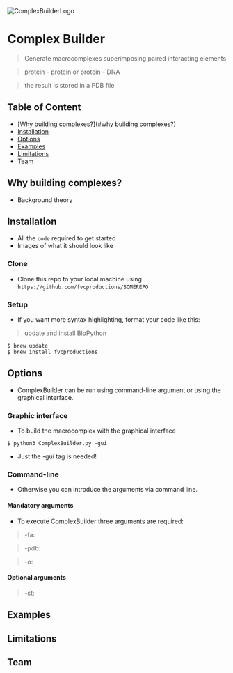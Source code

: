 <img src="https://cdn.pixabay.com/photo/2017/10/25/06/13/protein-icon-2887050_960_720.png" title="ComplexBuilderLogo" alt="ComplexBuilderLogo">

<!-- [![FVCproductions](https://avatars1.githubusercontent.com/u/4284691?v=3&s=200)](http://fvcproductions.com) -->

<!--***INSERT GRAPHIC HERE (include hyperlink in image)***-->

# Complex Builder

> Generate macrocomplexes superimposing paired interacting elements

> protein - protein or protein - DNA

> the result is stored in a PDB file

## Table of Content

- [Why building complexes?](#why building complexes?)
- [Installation](#installation)
- [Options](#options)
- [Examples](#exmples)
- [Limitations](#limitations)
- [Team](#team)


## Why building complexes?

- Background theory


## Installation

- All the `code` required to get started
- Images of what it should look like

### Clone

- Clone this repo to your local machine using `https://github.com/fvcproductions/SOMEREPO`

### Setup

- If you want more syntax highlighting, format your code like this:

> update and install BioPython 

```shell
$ brew update
$ brew install fvcproductions
```



## Options

- ComplexBuilder can be run using command-line argument or using the graphical interface.

### Graphic interface

- To build the macrocomplex with the graphical interface 
```shell
$ python3 ComplexBuilder.py -gui
```
- Just the -gui tag is needed!

### Command-line

- Otherwise you can introduce the arguments via command line.

#### Mandatory arguments

- To execute ComplexBuilder three arguments are required:

> -fa:

> -pdb:

> -o:

#### Optional arguments

> -st: 


## Examples


## Limitations


## Team

